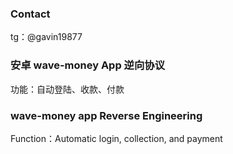 ### Contact

tg：@gavin19877

### 安卓 wave-money App 逆向协议

功能：自动登陆、收款、付款

### wave-money app Reverse Engineering

Function：Automatic login, collection, and payment
